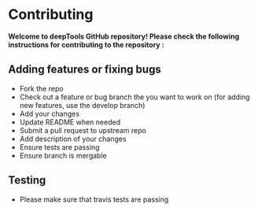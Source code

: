 # Contributing

**Welcome to deepTools GitHub repository! Please check the following instructions
for contributing to the repository :**

## Adding features or fixing bugs

* Fork the repo
* Check out a feature or bug branch the you want to work on (for adding new
    features, use the develop branch)
* Add your changes
* Update README when needed
* Submit a pull request to upstream repo
* Add description of your changes
* Ensure tests are passing
* Ensure branch is mergable

## Testing

* Please make sure that travis tests are passing
